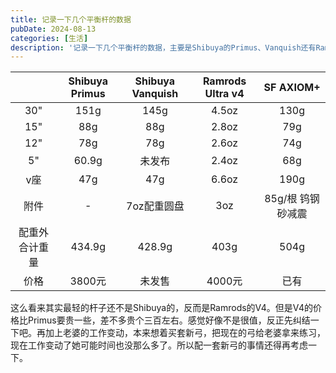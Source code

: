 ```yaml
---
title: 记录一下几个平衡杆的数据
pubDate: 2024-08-13
categories: [生活]
description: '记录一下几个平衡杆的数据，主要是Shibuya的Primus、Vanquish还有Ramrods Ultra v4'
---
```


|   |Shibuya Primus|Shibuya Vanquish|Ramrods Ultra v4|SF AXIOM+|
|:-:|:------------:|:--------------:|:--------------:|:-------:|
|30"|151g          |145g            |4.5oz           |130g     |
|15"|88g           |88g             |2.8oz           |79g      |
|12"|78g           |78g             |2.6oz           |74g      |
|5" |60.9g         |未发布         |2.4oz           |68g      |
|v座|47g           |47g             |6.6oz           |190g     |
|附件|-            |7oz配重圆盘     |3oz             |85g/根 钨钢砂减震|减震组230g|
|配重外合计重量|434.9g       |428.9g          |403g            |504g|
|价格|3800元 |未发售|4000元|已有|

这么看来其实最轻的杆子还不是Shibuya的，反而是Ramrods的V4。但是V4的价格比Primus要贵一些，差不多贵个三百左右。感觉好像不是很值，反正先纠结一下吧。再加上老婆的工作变动，本来想着买套新弓，把现在的弓给老婆拿来练习，现在工作变动了她可能时间也没那么多了。所以配一套新弓的事情还得再考虑一下。
